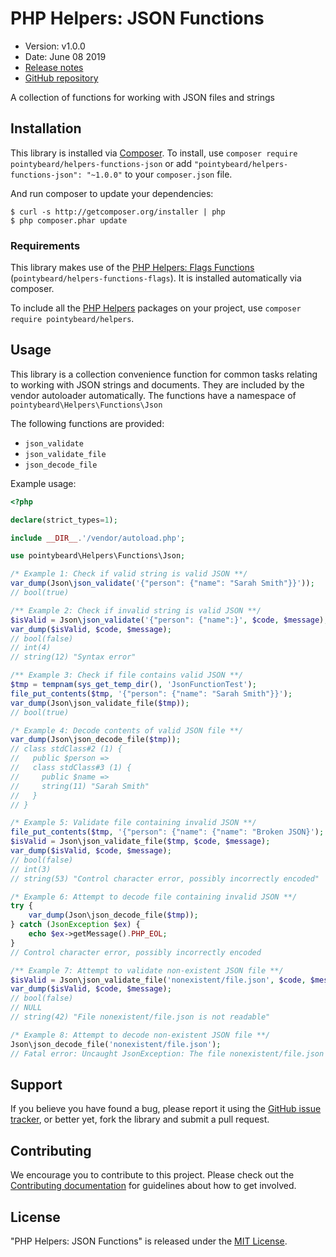 # PHP Helpers: JSON Functions

-   Version: v1.0.0
-   Date: June 08 2019
-   [Release notes](https://github.com/pointybeard/helpers-functions-json/blob/master/CHANGELOG.md)
-   [GitHub repository](https://github.com/pointybeard/helpers-functions-json)

A collection of functions for working with JSON files and strings

## Installation

This library is installed via [Composer](http://getcomposer.org/). To install, use `composer require pointybeard/helpers-functions-json` or add `"pointybeard/helpers-functions-json": "~1.0.0"` to your `composer.json` file.

And run composer to update your dependencies:

    $ curl -s http://getcomposer.org/installer | php
    $ php composer.phar update

### Requirements

This library makes use of the [PHP Helpers: Flags Functions](https://github.com/pointybeard/helpers-functions-falgs) (`pointybeard/helpers-functions-flags`). It is installed automatically via composer.

To include all the [PHP Helpers](https://github.com/pointybeard/helpers) packages on your project, use `composer require pointybeard/helpers`.

## Usage

This library is a collection convenience function for common tasks relating to working with JSON strings and documents. They are included by the vendor autoloader automatically. The functions have a namespace of `pointybeard\Helpers\Functions\Json`

The following functions are provided:

-   `json_validate`
-   `json_validate_file`
-   `json_decode_file`

Example usage:

```php
<?php

declare(strict_types=1);

include __DIR__.'/vendor/autoload.php';

use pointybeard\Helpers\Functions\Json;

/* Example 1: Check if valid string is valid JSON **/
var_dump(Json\json_validate('{"person": {"name": "Sarah Smith"}}'));
// bool(true)

/** Example 2: Check if invalid string is valid JSON **/
$isValid = Json\json_validate('{"person": {"name":}', $code, $message);
var_dump($isValid, $code, $message);
// bool(false)
// int(4)
// string(12) "Syntax error"

/** Example 3: Check if file contains valid JSON **/
$tmp = tempnam(sys_get_temp_dir(), 'JsonFunctionTest');
file_put_contents($tmp, '{"person": {"name": "Sarah Smith"}}');
var_dump(Json\json_validate_file($tmp));
// bool(true)

/* Example 4: Decode contents of valid JSON file **/
var_dump(Json\json_decode_file($tmp));
// class stdClass#2 (1) {
//   public $person =>
//   class stdClass#3 (1) {
//     public $name =>
//     string(11) "Sarah Smith"
//   }
// }

/* Example 5: Validate file containing invalid JSON **/
file_put_contents($tmp, '{"person": {"name": {"name": "Broken JSON}');
$isValid = Json\json_validate_file($tmp, $code, $message);
var_dump($isValid, $code, $message);
// bool(false)
// int(3)
// string(53) "Control character error, possibly incorrectly encoded"

/* Example 6: Attempt to decode file containing invalid JSON **/
try {
    var_dump(Json\json_decode_file($tmp));
} catch (JsonException $ex) {
    echo $ex->getMessage().PHP_EOL;
}
// Control character error, possibly incorrectly encoded

/** Example 7: Attempt to validate non-existent JSON file **/
$isValid = Json\json_validate_file('nonexistent/file.json', $code, $message);
var_dump($isValid, $code, $message);
// bool(false)
// NULL
// string(42) "File nonexistent/file.json is not readable"

/* Example 8: Attempt to decode non-existent JSON file **/
Json\json_decode_file('nonexistent/file.json');
// Fatal error: Uncaught JsonException: The file nonexistent/file.json is not readable in /path/to/helpers-functions-json/src/Json/Json.php on line 82

```

## Support

If you believe you have found a bug, please report it using the [GitHub issue tracker](https://github.com/pointybeard/helpers-functions-json/issues),
or better yet, fork the library and submit a pull request.

## Contributing

We encourage you to contribute to this project. Please check out the [Contributing documentation](https://github.com/pointybeard/helpers-functions-json/blob/master/CONTRIBUTING.md) for guidelines about how to get involved.

## License

"PHP Helpers: JSON Functions" is released under the [MIT License](http://www.opensource.org/licenses/MIT).
